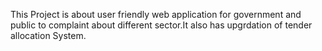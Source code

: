 This Project is about user friendly web application for government and public to complaint about different sector.It also has upgrdation of tender allocation System.

